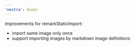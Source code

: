 ```yaml
---
'nextra': minor
---
```


improvements for remarkStaticImport:

- import same image only once
- support importing images by markdown image definitions
